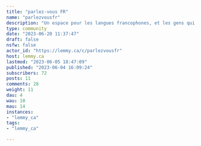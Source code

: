 ```yaml
---
title: "parlez-vous FR" 
name: "parlezvousfr"
description: "Un espace pour les langues francophones, et les gens qui aiment leurs variations.  De toutes les régions du monde, que vous parliez couramment, ou que vous cherchiez juste à pratiquer, n’hésitez pas à passer dire bonjour ou poser des questions.Tous les sujets autour de la langue sont valables, même anecdotiques ou humoristiques : conventions grammaticales académiques ou argot, langues régionales et dialectes, poésie objectiviste ou Rap FR, discussions autour des écritures inclusives, curiosité et créativité !**Bonnes pratiques**1. Sans être le principal objet de cet espace, les images et memes sont bienvenus. Mais soyez conscient⋅es que ces fichiers ont un coût dans la charge d'un (petit) serveur. Alors pour ne pas surcharger cette instance Lemmy, pensez à réduire la taille et le poids de vos images avant de les uploader ici, ou hébergez-les sur des sites extérieurs (tels que [imgbb](https://imgbb.com/))2. Les discussions politiques ne sont pas interdites. Par contre la modération penche très à gauche, soyez prévenu⋅es. Les avis divergents sont autorisés tant que vous ne faîtes pas la promotion de pratiques oppressives ou discriminantes, mêmes banales.3. Ici les insultes oppressives sont un vrai sujet. Évitez-les, sauf si le contexte permet une approche intéressante ou critique.4. *Shadow library* se traduit en français par [bibliothèque clandestine](https://fr.wikipedia.org/wiki/Biblioth%C3%A8que_clandestine), ou bibliothèque fantôme. Vous êtes libres de poster de tels liens ici."
type: community
date: "2023-06-20 11:37:47"
draft: false
nsfw: false
actor_id: "https://lemmy.ca/c/parlezvousfr"
host: lemmy.ca
lastmod: "2023-06-05 18:47:09"
published: "2023-06-04 16:09:24"
subscribers: 72
posts: 11
comments: 28
weight: 11
dau: 4
wau: 10
mau: 14
instances:
- "lemmy_ca"
tags: 
- "lemmy_ca"

---
```

